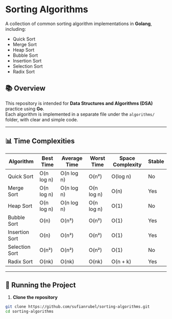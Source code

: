 # Sorting Algorithms

A collection of common sorting algorithm implementations in **Golang**, including:

- Quick Sort
- Merge Sort
- Heap Sort
- Bubble Sort
- Insertion Sort
- Selection Sort
- Radix Sort

## 📚 Overview

This repository is intended for **Data Structures and Algorithms (DSA)** practice using **Go**.  
Each algorithm is implemented in a separate file under the `algorithms/` folder, with clear and simple code.

---

## 📊 Time Complexities

| Algorithm       | Best Time   | Average Time | Worst Time  | Space Complexity | Stable |
|-----------------|-------------|--------------|--------------|------------------|--------|
| Quick Sort      | O(n log n)  | O(n log n)   | O(n²)        | O(log n)         | No     |
| Merge Sort      | O(n log n)  | O(n log n)   | O(n log n)   | O(n)             | Yes    |
| Heap Sort       | O(n log n)  | O(n log n)   | O(n log n)   | O(1)             | No     |
| Bubble Sort     | O(n)        | O(n²)        | O(n²)        | O(1)             | Yes    |
| Insertion Sort  | O(n)        | O(n²)        | O(n²)        | O(1)             | Yes    |
| Selection Sort  | O(n²)       | O(n²)        | O(n²)        | O(1)             | No     |
| Radix Sort      | O(nk)       | O(nk)        | O(nk)        | O(n + k)         | Yes    |

---

## 🚀 Running the Project

1. **Clone the repository**
```bash
git clone https://github.com/sufianrubel/sorting-algorithms.git
cd sorting-algorithms
